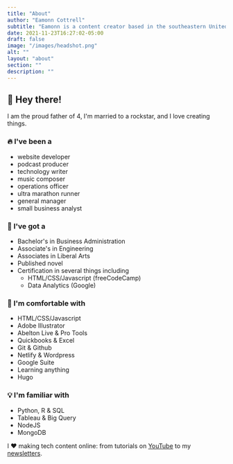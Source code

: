 ```yaml
---
title: "About"
author: "Eamonn Cottrell"
subtitle: "Eamonn is a content creator based in the southeastern United States. He loves web development, music creation and ultra running."
date: 2021-11-23T16:27:02-05:00
draft: false
image: "/images/headshot.png"
alt: ""
layout: "about"
section: ""
description: ""
---
```


## :wave: Hey there!

I am the proud father of 4, I'm married to a rockstar, and I love creating things.

### :fire: I've been a
 
- website developer
- podcast producer
- technology writer
- music composer
- operations officer
- ultra marathon runner
- general manager
- small business analyst

### :book: I've got a

- Bachelor's in Business Administration
- Associate's in Engineering
- Associates in Liberal Arts
- Published novel
- Certification in several things including
    - HTML/CSS/Javascript (freeCodeCamp)
    - Data Analytics (Google)

### :battery: I'm comfortable with

- HTML/CSS/Javascript
- Adobe Illustrator
- Abelton Live & Pro Tools
- Quickbooks & Excel
- Git & Github
- Netlify & Wordpress
- Google Suite
- Learning anything
- Hugo

### :bulb: I'm familiar with

- Python, R & SQL
- Tableau & Big Query
- NodeJS
- MongoDB


I :heart: making tech content online: from tutorials on [YouTube](https://www.youtube.com/@eamonncottrell) to my [newsletters](https://got-sheet.beehiiv.com/).

